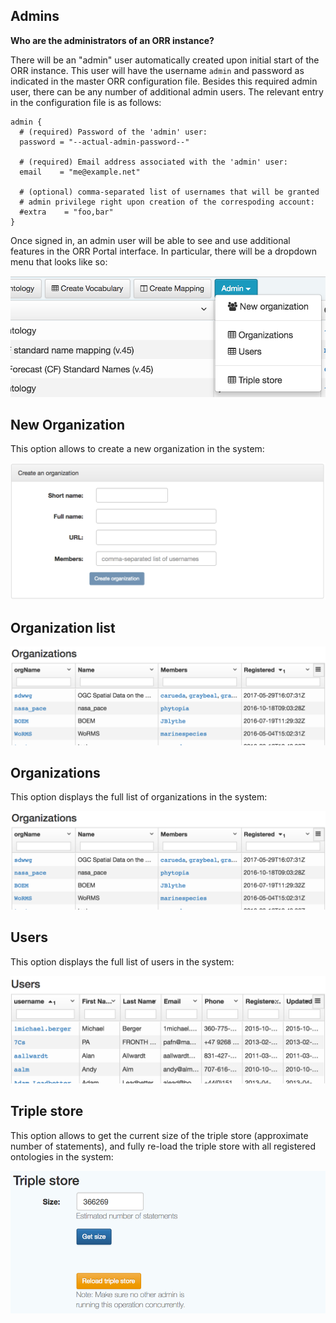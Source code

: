 ## Admins

**Who are the administrators of an ORR instance?**

There will be an "admin" user automatically created upon initial start of the ORR
instance.  This user will have the username `admin` and password as indicated
in the master ORR configuration file. Besides this required admin user, there can
be any number of additional admin users.
The relevant entry in the configuration file is as follows:

```
admin {
  # (required) Password of the 'admin' user:
  password = "--actual-admin-password--"

  # (required) Email address associated with the 'admin' user:
  email    = "me@example.net"

  # (optional) comma-separated list of usernames that will be granted
  # admin privilege right upon creation of the correspoding account:
  #extra    = "foo,bar"
}
```

Once signed in, an admin user will be able to see and use additional
features in the ORR Portal interface. In particular, there will be
a dropdown menu that looks like so:

![](../img/admin/admin-dropdown.png)


## New Organization

This option allows to create a new organization in the system:

![](../img/admin/neworg.png)

## Organization list

![](../img/admin/orgs.png)

## Organizations

This option displays the full list of organizations in the system:

![](../img/admin/orgs.png)

## Users

This option displays the full list of users in the system:

![](../img/admin/users.png)

## Triple store

This option allows to get the current size of the triple store
(approximate number of statements), and fully re-load the triple store
with all registered ontologies in the system:

![](../img/admin/ts.png)

